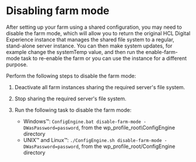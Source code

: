 # Disabling farm mode

After setting up your farm using a shared configuration, you may need to disable the farm mode, which will allow you to return the original HCL Digital Experience instance that manages the shared file system to a regular, stand-alone server instance. You can then make system updates, for example change the systemTemp value, and then run the enable-farm-mode task to re-enable the farm or you can use the instance for a different purpose.

Perform the following steps to disable the farm mode:

1.  Deactivate all farm instances sharing the required server's file system.

2.  Stop sharing the required server's file system.

3.  Run the following task to disable the farm mode:

    -   Windows™: `ConfigEngine.bat disable-farm-mode -DWasPassword=password`, from the wp_profile_root\ConfigEngine directory
    -   UNIX™ and Linux™: `./ConfigEngine.sh disable-farm-mode -DWasPassword=password`, from the wp_profile_root/ConfigEngine directory



